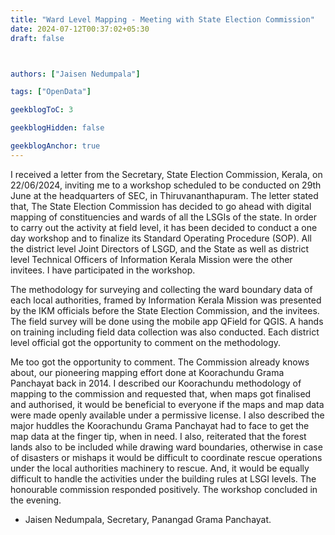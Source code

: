 ```yaml
---
title: "Ward Level Mapping - Meeting with State Election Commission"
date: 2024-07-12T00:37:02+05:30
draft: false



authors: ["Jaisen Nedumpala"]

tags: ["OpenData"]

geekblogToC: 3

geekblogHidden: false

geekblogAnchor: true
---
```

I received a letter from the Secretary, State Election Commission, Kerala, on 22/06/2024, inviting me to a workshop scheduled to be conducted on 29th June at the headquarters of SEC, in Thiruvananthapuram. The letter stated that, The State Election Commission has decided to go ahead with digital mapping of constituencies and wards of all the LSGIs of the state. In order to carry out the activity at field level, it has been decided to conduct a one day workshop and to finalize its Standard Operating Procedure (SOP). All the district level Joint Directors of LSGD, and the State as well as district level Technical Officers of Information Kerala Mission were the other invitees. I have participated in the workshop. 

The methodology for surveying and collecting the ward boundary data of each local authorities, framed by Information Kerala Mission was presented by the IKM officials before the State Election Commission, and the invitees. The field survey will be done using the mobile app QField for QGIS. A hands on training including field data collection was also conducted. Each district level official got the opportunity to comment on the methodology.

Me too got the opportunity to comment. The Commission already knows about, our pioneering mapping effort done at Koorachundu Grama Panchayat back in 2014. I described our Koorachundu methodology of mapping to the commission and requested that, when maps got finalised and authorised, it would be beneficial to everyone if the maps and map data were made openly available under a permissive license. I also described the major huddles the Koorachundu Grama Panchayat had to face to get the map data at the finger tip, when in need. I also, reiterated that the forest lands also to be included while drawing ward boundaries, otherwise in case of disasters or mishaps it would be difficult to coordinate rescue operations under the local authorities machinery to rescue. And,  it would be equally difficult to handle the activities under the building rules at LSGI levels. The honourable commission responded positively. The workshop concluded in the evening.

- Jaisen Nedumpala, 
Secretary, Panangad Grama Panchayat.
